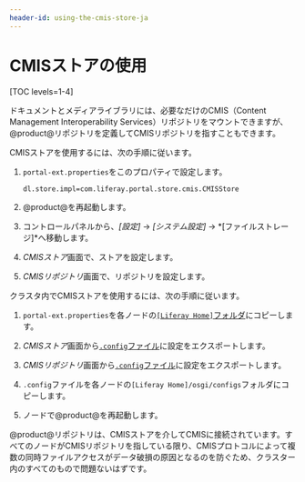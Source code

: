 ```yaml
---
header-id: using-the-cmis-store-ja
---
```


# CMISストアの使用

[TOC levels=1-4]

ドキュメントとメディアライブラリには、必要なだけのCMIS（Content Management Interoperability Services）リポジトリをマウントできますが、@product@リポジトリを定義してCMISリポジトリを指すこともできます。

CMISストアを使用するには、次の手順に従います。

1. `portal-ext.properties`をこのプロパティで設定します。

       dl.store.impl=com.liferay.portal.store.cmis.CMISStore
   
2. @product@を再起動します。

3. コントロールパネルから、*[設定]* → *[システム設定]* → *[ファイルストレージ]*へ移動します。

4. *CMISストア*画面で、ストアを設定します。

5. *CMISリポジトリ*画面で、リポジトリを設定します。

クラスタ内でCMISストアを使用するには、次の手順に従います。

1. `portal-ext.properties`を各ノードの[`[Liferay Home]`フォルダ](/discover/deployment/-/knowledge_base/7-1/installing-liferay#liferay-home)にコピーします。

2. *CMISストア*画面から[`.config`ファイル](/discover/portal/-/knowledge_base/7-1/understanding-system-configuration-files)に設定をエクスポートします。

3. *CMISリポジトリ*画面から[`.config`ファイル](/discover/portal/-/knowledge_base/7-1/understanding-system-configuration-files)に設定をエクスポートします。

4. `.config`ファイルを各ノードの`[Liferay Home]/osgi/configs`フォルダにコピーします。

5. ノードで@product@を再起動します。

@product@リポジトリは、CMISストアを介してCMISに接続されています。すべてのノードがCMISリポジトリを指している限り、CMISプロトコルによって複数の同時ファイルアクセスがデータ破損の原因となるのを防ぐため、クラスター内のすべてのもので問題ないはずです。
